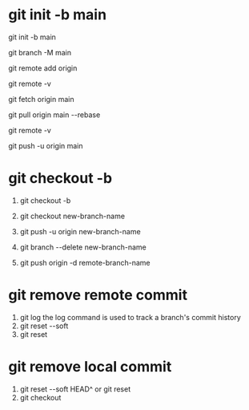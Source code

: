 # git init -b main
git init -b main

git branch -M main

git remote add origin

git remote -v

git fetch origin main

git pull origin main --rebase

git remote -v

git push -u origin main

# git checkout -b <new-branch-name>

1. git checkout -b <new-branch-name>

2. git checkout new-branch-name

3. git push -u origin new-branch-name

4. git branch --delete new-branch-name <git delete local branch> 

5. git push origin -d remote-branch-name <git delete remote branch>

# git remove remote commit

1. git log the log command is used to track a branch's commit history
2. git reset --soft <commit ID>
3. git reset <filename>
   
# git remove local commit

1. git reset --soft HEAD^ or git reset <filename>
2. git checkout <filename>


